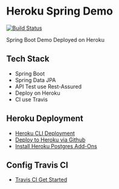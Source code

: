 # Heroku Spring Demo
[![Build Status](https://travis-ci.com/qicaisheng/heroku-spring-demo.svg?branch=master)](https://travis-ci.com/qicaisheng/heroku-spring-demo)

Spring Boot Demo Deployed on Heroku

## Tech Stack
* Spring Boot
* Spring Data JPA
* API Test use Rest-Assured
* Deploy on Heroku
* CI use Travis

## Heroku Deployment
* [Heroku CLI Deployment](https://github.com/qicaisheng/heroku-spring-demo/blob/master/document/heroku-cli-deployment.md)
* [Deploy to Heroku via Github](https://github.com/qicaisheng/heroku-spring-demo/blob/master/document/github-auto-deployment-to-heroku.md)
* [Install Heroku Postgres Add-Ons](https://github.com/qicaisheng/heroku-spring-demo/blob/master/document/install-heroku-postgres-add-ons.md)

## Config Travis CI
* [Travis CI Get Started](https://travis-ci.com/getting_started)


